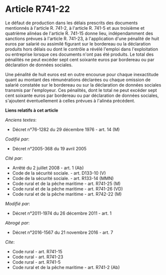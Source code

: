 # Article R741-22

Le défaut de production dans les délais prescrits des documents mentionnés à l'article R. 741-2, à l'article R. 741-5 et aux
troisième et quatrième alinéas de l'article R. 741-15 donne lieu, indépendamment des sanctions prévues à l'article R. 741-23,
à l'application d'une pénalité de huit euros par salarié ou assimilé figurant sur le bordereau ou la déclaration produits
hors délais ou dont le contrôle a révélé l'emploi dans l'exploitation ou entreprise lorsque ces documents n'ont pas été
produits. Le total des pénalités ne peut excéder sept cent soixante euros par bordereau ou par déclaration de données
sociales. 

Une pénalité de huit euros est en outre encourue pour chaque inexactitude quant au montant des rémunérations déclarées ou
chaque omission de salarié constatée sur le bordereau ou sur la déclaration de données sociales transmis par l'employeur. Ces
pénalités, dont le total ne peut excéder sept cent soixante euros par bordereau ou par déclaration de données sociales,
s'ajoutent éventuellement à celles prévues à l'alinéa précédent.

**Liens relatifs à cet article**

_Anciens textes_:

  - Décret n°76-1282 du 29 décembre 1976 - art. 14 (M)

_Codifié par_:

  - Décret n°2005-368 du 19 avril 2005

_Cité par_:

  - Arrêté du 2 juillet 2008 - art. 1 (Ab)
  - Code de la sécurité sociale. - art. D133-10 (V)
  - Code de la sécurité sociale. - art. R133-14 (MMN)
  - Code rural et de la pêche maritime - art. R741-25 (M)
  - Code rural et de la pêche maritime - art. R741-26 (VD)
  - Code rural et de la pêche maritime - art. R742-22 (M)

_Modifié par_:

  - Décret n°2011-1974 du 26 décembre 2011 - art. 1

_Abrogé par_:

  - Décret n°2016-1567 du 21 novembre 2016 - art. 7

_Cite_:

  - Code rural - art. R741-15
  - Code rural - art. R741-23
  - Code rural - art. R741-5
  - Code rural et de la pêche maritime - art. R741-2 (Ab)
